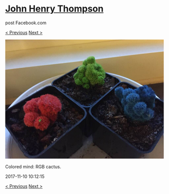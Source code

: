 # [John Henry Thompson](../README.md)
post Facebook.com

[< Previous](2017-11-12-7.md) [Next >](2017-11-09-1.md)

[![](../media/2017-11-10/Timeline-Photos-Colored-mind-RGB-cactus.jpg)](../README.md)

Colored mind: RGB cactus.

2017-11-10 10:12:15

[< Previous](2017-11-12-7.md) [Next >](2017-11-09-1.md)